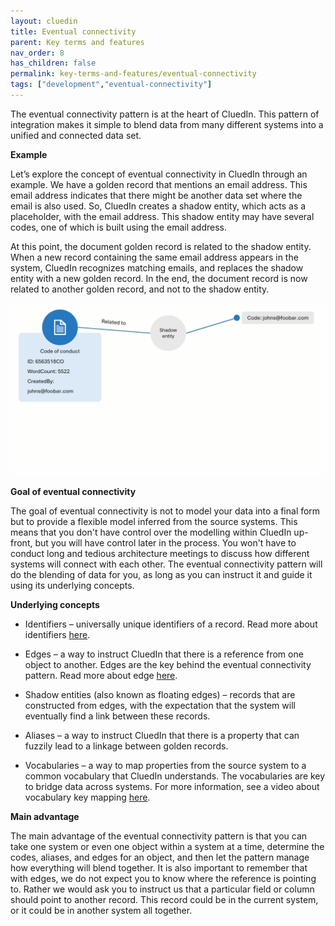 ```yaml
---
layout: cluedin
title: Eventual connectivity
parent: Key terms and features
nav_order: 8
has_children: false
permalink: key-terms-and-features/eventual-connectivity
tags: ["development","eventual-connectivity"]
---
```


The eventual connectivity pattern is at the heart of CluedIn. This pattern of integration makes it simple to blend data from many different systems into a unified and connected data set.

**Example**

Let’s explore the concept of eventual connectivity in CluedIn through an example. We have a golden record that mentions an email address. This email address indicates that there might be another data set where the email is also used. So, CluedIn creates a shadow entity, which acts as a placeholder, with the email address. This shadow entity may have several codes, one of which is built using the email address.

At this point, the document golden record is related to the shadow entity. When a new record containing the same email address appears in the system, CluedIn recognizes matching emails, and replaces the shadow entity with a new golden record. In the end, the document record is now related to another golden record, and not to the shadow entity.

![eventual-connectivity-1.gif](../../assets/images/key-terms-and-features/eventual-connectivity-1.gif)

**Goal of eventual connectivity**

The goal of eventual connectivity is not to model your data into a final form but to provide a flexible model inferred from the source systems. This means that you don't have control over the modelling within CluedIn up-front, but you will have control later in the process. You won't have to conduct long and tedious architecture meetings to discuss how different systems will connect with each other. The eventual connectivity pattern will do the blending of data for you, as long as you can instruct it and guide it using its underlying concepts.

**Underlying concepts**

- Identifiers – universally unique identifiers of a record. Read more about identifiers [here](/key-terms-and-features/entity-codes).

- Edges – a way to instruct CluedIn that there is a reference from one object to another. Edges are the key behind the eventual connectivity pattern. Read more about edge [here](/key-terms-and-features/edges).

- Shadow entities (also known as floating edges) – records that are constructed from edges, with the expectation that the system will eventually find a link between these records.

- Aliases – a way to instruct CluedIn that there is a property that can fuzzily lead to a linkage between golden records.

- Vocabularies – a way to map properties from the source system to a common vocabulary that CluedIn understands. The vocabularies are key to bridge data across systems. For more information, see a video about vocabulary key mapping [here](/management/data-catalog/modeling-approaches).

**Main advantage**

The main advantage of the eventual connectivity pattern is that you can take one system or even one object within a system at a time, determine the codes, aliases, and edges for an object, and then let the pattern manage how everything will blend together. It is also important to remember that with edges, we do not expect you to know where the reference is pointing to. Rather we would ask you to instruct us that a particular field or column should point to another record. This record could be in the current system, or it could be in another system all together.